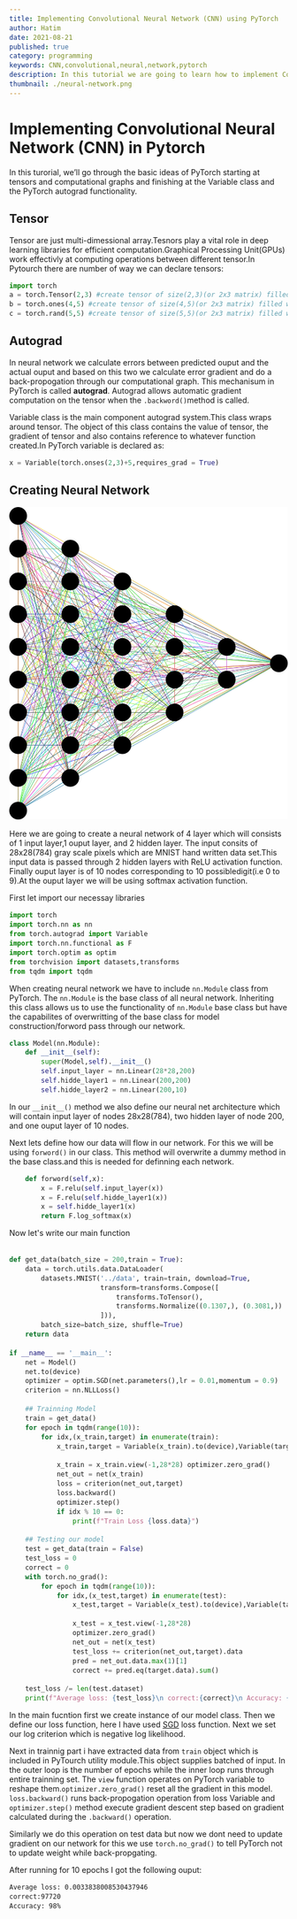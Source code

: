 ```yaml
---
title: Implementing Convolutional Neural Network (CNN) using PyTorch
author: Hatim
date: 2021-08-21
published: true
category: programming
keywords: CNN,convolutional,neural,network,pytorch
description: In this tutorial we are going to learn how to implement Convolutional Neural Network (CNN) using pytorch
thumbnail: ./neural-network.png
---
```


# Implementing Convolutional Neural Network (CNN) in Pytorch

In this turorial, we’ll go through the basic ideas of PyTorch starting at tensors and computational graphs and finishing at the Variable class and the PyTorch autograd functionality.

## Tensor

Tensor are just multi-dimessional array.Tesnors play a vital role in deep learning libraries for efficient computation.Graphical Processing Unit(GPUs) work effectivly at computing operations between different tensor.In Pytourch there are number of way we can declare tensors:

```python
import torch
a = torch.Tensor(2,3) #create tensor of size(2,3)(or 2x3 matrix) filled with zero
b = torch.ones(4,5) #create tensor of size(4,5)(or 2x3 matrix) filled with ones
c = torch.rand(5,5) #create tensor of size(5,5)(or 2x3 matrix) filled with random values
```

## Autograd

In neural network we calculate errors between predicted ouput and the actual ouput and based on this two we calculate error gradient and do a back-propogation through our computational graph. This mechanisum in PyTorch is called **autograd**. Autograd allows automatic gradient computation on the tensor when the `.backword()`method is called.

Variable class is the main component autograd system.This class wraps around tensor. The object of this class contains the value of tensor, the gradient of tensor and also contains reference to whatever function created.In PyTorch variable is declared as:

```python
x = Variable(torch.onses(2,3)+5,requires_grad = True)
```

## Creating Neural Network

![CNN](./cnn.webp)

Here we are going to create a neural network of 4 layer which will consists of 1 input layer,1 ouput layer, and 2 hidden layer. The input consits of 28x28(784) gray scale pixels which are MNIST hand written data set.This input data is passed through 2 hidden layers with ReLU activation function. Finally ouput layer is of 10 nodes corresponding to 10 possibledigit(i.e 0 to 9).At the ouput layer we will be using softmax activation function.

First let import our necessay libraries

```python
import torch
import torch.nn as nn
from torch.autograd import Variable
import torch.nn.functional as F
import torch.optim as optim
from torchvision import datasets,transforms
from tqdm import tqdm

```

When creating neural network we have to include `nn.Module` class from PyTorch. The `nn.Module` is the base class of all neural network. Inheriting this class allows us to use the functionality of `nn.Module` base class but have the capabilites of overwritting of the base class for model construction/forword pass through our network.

```python
class Model(nn.Module):
    def __init__(self):
        super(Model,self).__init__()
        self.input_layer = nn.Linear(28*28,200)
        self.hidde_layer1 = nn.Linear(200,200)
        self.hidde_layer2 = nn.Linear(200,10)
```

In our `__init__()` method we also define our neural net architecture which will contain input layer of nodes 28x28(784), two hidden layer of node 200, and one ouput layer of 10 nodes.

Next lets define how our data will flow in our network. For this we will be using `forword()` in our class. This method will overwrite a dummy method in the base class.and this is needed for definning each network.

```python
    def forword(self,x):
        x = F.relu(self.input_layer(x))
        x = F.relu(self.hidde_layer1(x))
        x = self.hidde_layer1(x)
        return F.log_softmax(x)
```

Now let's write our main function

```python

def get_data(batch_size = 200,train = True):
    data = torch.utils.data.DataLoader(
        datasets.MNIST('../data', train=train, download=True,
                       transform=transforms.Compose([
                           transforms.ToTensor(),
                           transforms.Normalize((0.1307,), (0.3081,))
                       ])),
        batch_size=batch_size, shuffle=True)
    return data

if __name__ == '__main__':
    net = Model()
    net.to(device)
    optimizer = optim.SGD(net.parameters(),lr = 0.01,momentum = 0.9)
    criterion = nn.NLLLoss()

    ## Trainning Model
    train = get_data()
    for epoch in tqdm(range(10)):
        for idx,(x_train,target) in enumerate(train):
            x_train,target = Variable(x_train).to(device),Variable(target).to(device)

            x_train = x_train.view(-1,28*28) optimizer.zero_grad()
            net_out = net(x_train)
            loss = criterion(net_out,target)
            loss.backward()
            optimizer.step()
            if idx % 10 == 0:
                print(f"Train Loss {loss.data}")

    ## Testing our model
    test = get_data(train = False)
    test_loss = 0
    correct = 0
    with torch.no_grad():
        for epoch in tqdm(range(10)):
            for idx,(x_test,target) in enumerate(test):
                x_test,target = Variable(x_test).to(device),Variable(target).to(device)

                x_test = x_test.view(-1,28*28)
                optimizer.zero_grad()
                net_out = net(x_test)
                test_loss += criterion(net_out,target).data
                pred = net_out.data.max(1)[1]
                correct += pred.eq(target.data).sum()

    test_loss /= len(test.dataset)
    print(f"Average loss: {test_loss}\n correct:{correct}\n Accuracy: {(correct/len(test.dataset)) * 100}%")

```

In the main fucntion first we create instance of our model class. Then we define our loss function, here I have used [SGD](https://anothertechs.com/programming/machine-learning/sgd/) loss function. Next we set our log criterion which is negative log likelihood.

Next in trainnig part i have extracted data from `train` object which is included in PyTourch utility module.This object supplies batched of input. In the outer loop is the number of epochs while the inner loop runs through entire trainning set. The `view` function operates on PyTorch variable to reshape them.`optimizer.zero_grad()` reset all the gradient in this model. `loss.backward()` runs back-propogation operation from loss Variable and `optimizer.step()` method execute gradient descent step based on gradient calculated during the `.backward()` operation.

Similarly we do this operation on test data but now we dont need to update gradient on our network for this we use `torch.no_grad()` to tell PyTorch not to update weight while back-propgating.

After running for 10 epochs I got the following ouput:

```bash
Average loss: 0.0033838008530437946
correct:97720
Accuracy: 98%
```
